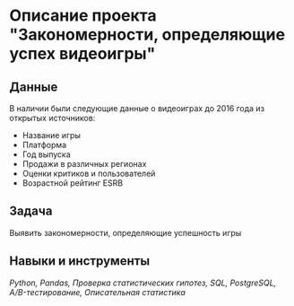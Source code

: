 # Описание проекта "Закономерности, определяющие успех видеоигры"
 
## Данные
В наличии были следующие данные о видеоиграх до 2016 года из открытых источников:
- Название игры
- Платформа
- Год выпуска
- Продажи в различных регионах
- Оценки критиков и пользователей
- Возрастной рейтинг ESRB

## Задача
Выявить закономерности, определяющие успешность игры 
## Навыки и инструменты
*Python, Pandas, Проверка статистических гипотез, SQL, PostgreSQL, A/B-тестирование, Описательная статистика*

